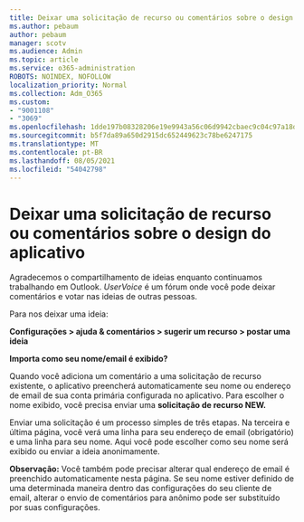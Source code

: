 ```yaml
---
title: Deixar uma solicitação de recurso ou comentários sobre o design do aplicativo
ms.author: pebaum
author: pebaum
manager: scotv
ms.audience: Admin
ms.topic: article
ms.service: o365-administration
ROBOTS: NOINDEX, NOFOLLOW
localization_priority: Normal
ms.collection: Adm_O365
ms.custom:
- "9001108"
- "3069"
ms.openlocfilehash: 1dde197b08328206e19e9943a56c06d9942cbaec9c04c97a18dcc821c822ff16
ms.sourcegitcommit: b5f7da89a650d2915dc652449623c78be6247175
ms.translationtype: MT
ms.contentlocale: pt-BR
ms.lasthandoff: 08/05/2021
ms.locfileid: "54042798"
---
```

# <a name="leave-a-feature-request-or-feedback-on-app-design"></a>Deixar uma solicitação de recurso ou comentários sobre o design do aplicativo

Agradecemos o compartilhamento de ideias enquanto continuamos trabalhando em Outlook. *UserVoice* é um fórum onde você pode deixar comentários e votar nas ideias de outras pessoas.  

Para nos deixar uma ideia: 

**Configurações > ajuda & comentários > sugerir um recurso > postar uma ideia** 

**Importa como seu nome/email é exibido?**

Quando você adiciona um comentário a uma solicitação de recurso existente, o aplicativo preencherá automaticamente seu nome ou endereço de email de sua conta primária configurada no aplicativo. Para escolher o nome exibido, você precisa enviar uma **solicitação de recurso NEW.** 

Enviar uma solicitação é um processo simples de três etapas. Na terceira e última página, você verá uma linha para seu endereço de email (obrigatório) e uma linha para seu nome. Aqui você pode escolher como seu nome será exibido ou enviar a ideia anonimamente. 

**Observação:** Você também pode precisar alterar qual endereço de email é preenchido automaticamente nesta página. Se seu nome estiver definido de uma determinada maneira dentro das configurações do seu cliente de email, alterar o envio de comentários para anônimo pode ser substituído por suas configurações. 
